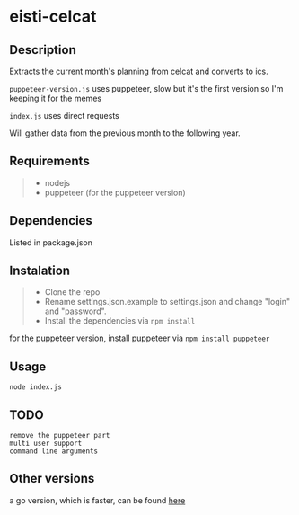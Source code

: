 # eisti-celcat

## Description

Extracts the current month's planning from celcat and converts to ics.

`puppeteer-version.js` uses puppeteer, slow but it's the first version so I'm keeping it for the memes

`index.js` uses direct requests

Will gather data from the previous month to the following year.

## Requirements

> - nodejs
> - puppeteer (for the puppeteer version)

## Dependencies

Listed in package.json

## Instalation

> - Clone the repo
> - Rename settings.json.example to settings.json and change "login" and "password".
> - Install the dependencies via `npm install`

for the puppeteer version, install puppeteer via `npm install puppeteer`

## Usage

`node index.js`

## TODO

```none
remove the puppeteer part
multi user support
command line arguments
```

## Other versions

a go version, which is faster, can be found [here](https://github.com/Obito1903/CY-celcat-to-ics)
